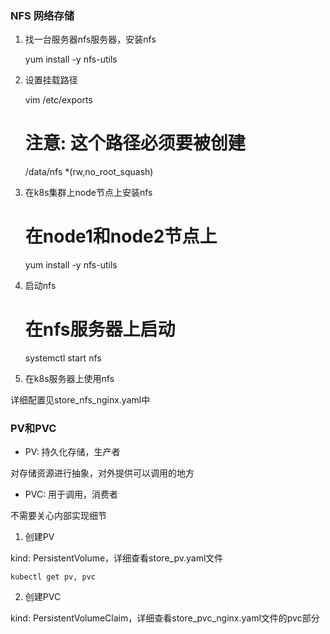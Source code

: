 ### NFS 网络存储

1. 找一台服务器nfs服务器，安装nfs


    yum install -y nfs-utils

2. 设置挂载路径

    
    vim /etc/exports

    # 注意: 这个路径必须要被创建
    /data/nfs *(rw,no_root_squash)

3. 在k8s集群上node节点上安装nfs


    # 在node1和node2节点上
    yum install -y nfs-utils

4. 启动nfs
    
    # 在nfs服务器上启动
    systemctl start nfs

5. 在k8s服务器上使用nfs

详细配置见store_nfs_nginx.yaml中


### PV和PVC

- PV: 持久化存储，生产者

对存储资源进行抽象，对外提供可以调用的地方

- PVC: 用于调用，消费者

不需要关心内部实现细节


1. 创建PV

kind: PersistentVolume，详细查看store_pv.yaml文件

    kubectl get pv, pvc

2. 创建PVC

kind: PersistentVolumeClaim，详细查看store_pvc_nginx.yaml文件的pvc部分
